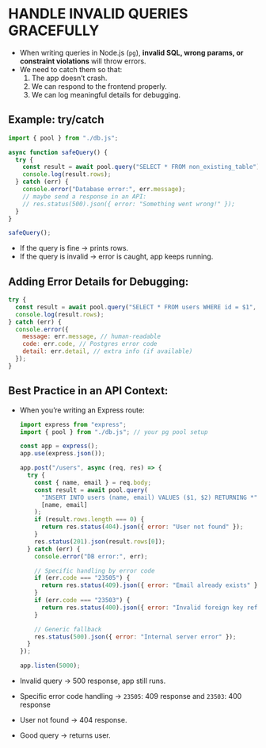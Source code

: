 # HANDLE INVALID QUERIES GRACEFULLY

- When writing queries in Node.js (`pg`), **invalid SQL, wrong params, or constraint violations** will throw errors.
- We need to catch them so that:
  1. The app doesn’t crash.
  2. We can respond to the frontend properly.
  3. We can log meaningful details for debugging.

## Example: try/catch

```javascript
import { pool } from "./db.js";

async function safeQuery() {
  try {
    const result = await pool.query("SELECT * FROM non_existing_table");
    console.log(result.rows);
  } catch (err) {
    console.error("Database error:", err.message);
    // maybe send a response in an API:
    // res.status(500).json({ error: "Something went wrong!" });
  }
}

safeQuery();
```

- If the query is fine → prints rows.
- If the query is invalid → error is caught, app keeps running.

## Adding Error Details for Debugging:

```javascript
try {
  const result = await pool.query("SELECT * FROM users WHERE id = $1", [999]);
  console.log(result.rows);
} catch (err) {
  console.error({
    message: err.message, // human-readable
    code: err.code, // Postgres error code
    detail: err.detail, // extra info (if available)
  });
}
```

## Best Practice in an API Context:

- When you’re writing an Express route:

  ```javascript
  import express from "express";
  import { pool } from "./db.js"; // your pg pool setup

  const app = express();
  app.use(express.json());

  app.post("/users", async (req, res) => {
    try {
      const { name, email } = req.body;
      const result = await pool.query(
        "INSERT INTO users (name, email) VALUES ($1, $2) RETURNING *",
        [name, email]
      );
      if (result.rows.length === 0) {
        return res.status(404).json({ error: "User not found" });
      }
      res.status(201).json(result.rows[0]);
    } catch (err) {
      console.error("DB error:", err);

      // Specific handling by error code
      if (err.code === "23505") {
        return res.status(409).json({ error: "Email already exists" });
      }
      if (err.code === "23503") {
        return res.status(400).json({ error: "Invalid foreign key reference" });
      }

      // Generic fallback
      res.status(500).json({ error: "Internal server error" });
    }
  });

  app.listen(5000);
  ```

- Invalid query → 500 response, app still runs.
- Specific error code handling → `23505`: 409 response and `23503`: 400 response
- User not found → 404 response.
- Good query → returns user.
